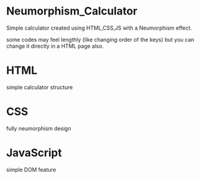 # Neumorphism_Calculator

Simple calculator created using HTML,CSS,JS with a Neumorphism effect.

some codes may feel lengthly (like changing order of the keys) but you can change it directly in a HTML page also.

# HTML
  simple calculator structure
# CSS
  fully neumorphism design
# JavaScript
  simple DOM feature

